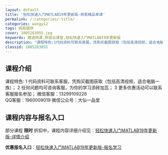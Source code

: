 ```yaml
---
layout: default
title: '轻松快速入门MATLAB19年更新版-网易精品单课'
permalink: /:categories/:title/
categories: wangyi2
tags: 网易提供
cover: 1005263055.jpg
keywords: 精选网课,网易云课堂,轻松快速入门MATLAB19年更新版
description: "课程特色:1代码资料可联系客服，凭购买截图获取（包括高清视频，适合电脑一族）；2任何问题均可咨询客服，为你的学习添砖加瓦；3更多优惠活动可以联系客服报名参加；微信客服：13299109228"
classid: 1005263055
---
```


## 课程介绍

课程特色:
1  代码资料可联系客服，凭购买截图获取（包括高清视频，适合电脑一族）；
2 任何问题均可咨询客服，为你的学习添砖加瓦；
3 更多优惠活动可以联系客服报名参加；
微信客服：13299109228  
QQ客服：1960009019
微信公众号：大仙一品堂

## 课程内容与报名入口

部分课程 **限时** 折扣中，课程内容详细介绍见：[轻松快速入门MATLAB19年更新版-详情介绍](https://study.163.com/course/introduction/1005263055.htm?share=1&shareId=1025206652&utm_campaign=share&utm_medium=iphoneShare&utm_source=&utm_u=1025206652)

**优惠报名入口**：[轻松快速入门MATLAB19年更新版-报名学习](https://study.163.com/course/introduction/1005263055.htm?share=1&shareId=1025206652&utm_campaign=share&utm_medium=iphoneShare&utm_source=&utm_u=1025206652)

